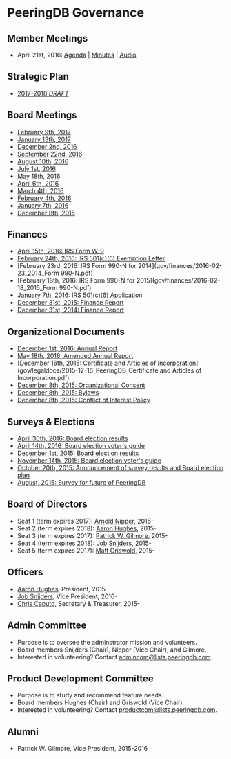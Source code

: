 
# PeeringDB Governance

## Member Meetings

- April 21st, 2016: [Agenda](gov/legaldocs/2016-04-21_PeeringDB_Member_Meeting_Agenda.txt) | [Minutes](gov/legaldocs/2016-04-21_PeeringDB_Member_Meeting_Minutes.pdf) | [Audio](gov/legaldocs/2016-04-21_PeeringDB_Member_Meeting_Audio.mp3)

## Strategic Plan

- [2017-2018 *DRAFT*](gov/misc/2017-02-09-PeeringDB_Strategic_Plan_2017-2018-DRAFT.pdf)

## Board Meetings

- [February 9th, 2017](gov/legaldocs/2017-02-09_PeeringDB_Board_Minutes.pdf)
- [January 13th, 2017](gov/legaldocs/2017-01-13_PeeringDB_Board_Minutes.pdf)
- [December 2nd, 2016](gov/legaldocs/2016-12-02_PeeringDB_Board_Minutes.pdf)
- [September 22nd, 2016](gov/legaldocs/2016-09-22_PeeringDB_Board_Minutes.pdf)
- [August 10th, 2016](gov/legaldocs/2016-08-10_PeeringDB_Board_Minutes.pdf)
- [July 1st, 2016](gov/legaldocs/2016-07-01_PeeringDB_Board_Minutes.pdf)
- [May 18th, 2016](gov/legaldocs/2016-05-18_PeeringDB_Board_Minutes.pdf)
- [April 6th, 2016](gov/legaldocs/2016-04-06_PeeringDB_Board_Minutes.pdf)
- [March 4th, 2016](gov/legaldocs/2016-03-04_PeeringDB_Board_Minutes.pdf)
- [February 4th, 2016](gov/legaldocs/2016-02-04_PeeringDB_Board_Minutes.pdf)
- [January 7th, 2016](gov/legaldocs/2016-01-07_PeeringDB_Board_Minutes.pdf)
- [December 8th, 2015](gov/legaldocs/2015-12-08_PeeringDB_Board_Minutes.pdf)

## Finances

- [April 15th, 2016: IRS Form W-9](gov/finances/2016-04-15_PeeringDB_IRS_Form_W-9.pdf)
- [February 24th, 2016: IRS 501(c)(6) Exemption Letter](gov/finances/2016-02-24_PeeringDB_IRS_501(c)(6)_Exemption_Letter.pdf)
- [February 23rd, 2016: IRS Form 990-N for 2014](gov/finances/2016-02-23_2014_Form 990-N.pdf)
- [February 18th, 2016: IRS Form 990-N for 2015](gov/finances/2016-02-18_2015_Form 990-N.pdf)
- [January 7th, 2016: IRS 501(c)(6) Application](gov/finances/2016-01-07_PeeringDB_Non_Profit_Filing.pdf)
- [December 31st, 2015: Finance Report](gov/finances/2015-12-31_PeeringDB_Finances.pdf)
- [December 31st, 2014: Finance Report](gov/finances/2014-12-31_PeeringDB_Finances.pdf)

## Organizational Documents

- [December 1st, 2016: Annual Report](gov/legaldocs/2016-12-01_PeeringDB_Annual_Report.pdf)
- [May 18th, 2016: Amended Annual Report](gov/legaldocs/2016-05-18_PeeringDB_Amended_Annual_Report.pdf)
- [December 16th, 2015: Certificate and Articles of Incorporation](gov/legaldocs/2015-12-16_PeeringDB_Certificate and Articles of Incorporation.pdf)
- [December 8th, 2015: Organizational Consent](gov/legaldocs/2015-12-08_PeeringDB_Organizational_Consent.pdf)
- [December 8th, 2015: Bylaws](gov/legaldocs/2015-12-08_PeeringDB_Bylaws.pdf)
- [December 8th, 2015: Conflict of Interest Policy](gov/legaldocs/2015-12-08_PeeringDB_Conflict_of_Interest_Policy.pdf)

## Surveys & Elections

- [April 30th, 2016: Board election results](gov/misc/2016-04-30_Comprehensive_Poll_Results.pdf)
- [April 14th, 2016: Board election voter's guide](gov/misc/2016-04-14_election.html)
- [December 1st, 2015: Board election results](gov/misc/2015-12-01_Comprehensive_Poll_Results.pdf)
- [November 14th, 2015: Board election voter's guide](gov/misc/2015-11-14_election.html)
- [October 20th, 2015: Announcement of survey results and Board election plan](gov/misc/2015-10-20_Announcement.txt)
- [August, 2015: Survey for future of PeeringDB](gov/misc/2015-08-00_PDB_Survey_results.pdf)

## Board of Directors

- Seat 1 (term expires 2017): [Arnold Nipper](mailto:arnold@peeringdb.com), 2015-
- Seat 2 (term expires 2018): [Aaron Hughes](mailto:aaronh@peeringdb.com), 2015-
- Seat 3 (term expires 2017): [Patrick W. Gilmore](mailto:patrick@peeringdb.com), 2015-
- Seat 4 (term expires 2018): [Job Snijders](mailto:job@peeringdb.com), 2015-
- Seat 5 (term expires 2017): [Matt Griswold](mailto:grizz@peeringdb.com), 2015-

## Officers

- [Aaron Hughes](mailto:aaronh@peeringdb.com), President, 2015-
- [Job Snijders](mailto:job@peeringdb.com), Vice President, 2016-
- [Chris Caputo](mailto:ccaputo@peeringdb.com), Secretary & Treasurer, 2015-

## Admin Committee

- Purpose is to oversee the adminstrator mission and volunteers.
- Board members Snijders (Chair), Nipper (Vice Chair), and Gilmore.
- Interested in volunteering? Contact [admincom@lists.peeringdb.com](mailto:admincom@lists.peeringdb.com).

## Product Development Committee

- Purpose is to study and recommend feature needs.
- Board members Hughes (Chair) and Griswold (Vice Chair).
- Interested in volunteering? Contact [productcom@lists.peeringdb.com](mailto:productcom@lists.peeringdb.com).

## Alumni

- Patrick W. Gilmore, Vice President, 2015-2016
